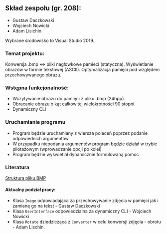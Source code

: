 ## Skład zespołu (gr. 208):
* Gustaw Daczkowski
* Wojciech Nowicki
* Adam Lisichin

Wybrane środowisko to Visual Studio 2019.

### Temat projektu:
Konwersja .bmp <-> pliki nagłowkowe pamieci (statyczna).
Wyświetlanie obrazów w formie tekstowej (ASCII).
Optymalizacja pamięci pod względem przechowywanego obrazu.


### Wstępna funkcjonalność:
* Wczytywanie obrazu do pamięci z pliku .bmp (24bpp).
* Obracanie obrazu o kąt całkowitej wielokrotności 90 stopni.
* Dynamiczny CLI

### Uruchamianie programu
* Program będzie uruchamiany z wiersza poleceń poprzez podanie odpowiednich argumentów
* W przypadku niepodania argumentów program będzie działał w trybie pilotażowym (wprowadzanie opcji po kolei)
* Program będzie wyświetlał dynamicznie formułowaną pomoc


### Literatura

 [Struktura pliku BMP](http://www.ue.eti.pg.gda.pl/fpgalab/zadania.spartan3/zad_vga_struktura_pliku_bmp_en.html)


#### Aktualny podział pracy:
* Klasa `Image` odpowiadająca za przechowywanie zdjęcia w pamięci jak i zamianę go na tekst - Gustaw Daczkowski
* Klasa `UserInterface` odpowiedzialna za dynamiczny CLI - Wojciech Nowicki
* Klasa `Rotate` dziedzicząca z `Converter` w celu konwersji zdjęcia - obrotu - Adam Lischin.